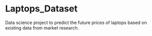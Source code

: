 # Laptops_Dataset
Data science project to predict the future prices of laptops based on existing data from market research.
